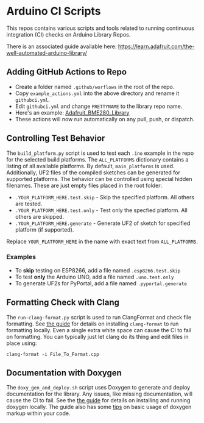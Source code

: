 # Arduino CI Scripts

This repos contains various scripts and tools related to running
continuous integration (CI) checks on Arduino Library Repos.

There is an associated guide available here:
https://learn.adafruit.com/the-well-automated-arduino-library/

## Adding GitHub Actions to Repo

* Create a folder named `.github/worflows` in the root of the repo.
* Copy `example_actions.yml` into the above directory and rename it `githubci.yml`.
* Edit `githubci.yml` and change `PRETTYNAME` to the library repo name.
* Here's an example: [Adafruit_BME280_Library](https://github.com/adafruit/Adafruit_BME280_Library/blob/master/.github/workflows/githubci.yml)
* These actions will now run automatically on any pull, push, or dispatch.

## Controlling Test Behavior

The `build_platform.py` script is used to test each `.ino` example in the repo for the
selected build platforms. The `ALL_PLATFORMS` dictionary contains a listing of all
available platforms. By default, `main_platforms` is used. Additionally, UF2 files
of the compiled sketches can be generated for supported platforms. The behavior
can be controlled using special hidden filenames. These are just empty files
placed in the root folder:

* `.YOUR_PLATFORM_HERE.test.skip` - Skip the specified platform. All others are tested.
* `.YOUR_PLATFORM_HERE.test.only` - Test only the specfied platform. All others are skipped.
* `.YOUR_PLATFORM_HERE.generate` - Generate UF2 of sketch for specified platform (if supported).

Replace `YOUR_PLATFORM_HERE` in the name with exact text from `ALL_PLATFORMS`.

### Examples

* To **skip** testing on ESP8266, add a file named `.esp8266.test.skip`
* To test **only** the Arduino UNO, add a file named `.uno.test.only`
* To generate UF2s for PyPortal, add a file named `.pyportal.generate`

## Formatting Check with Clang

The `run-clang-format.py` script is used to run ClangFormat and check file formatting.
See [the guide](https://learn.adafruit.com/the-well-automated-arduino-library/formatting-with-clang-format) for details on installing `clang-format` to run formatting locally.
Even a single extra white space can cause the CI to fail on formatting.
You can typically just let clang do its thing and edit files in place using:
```
clang-format -i File_To_Format.cpp
```

## Documentation with Doxygen

The `doxy_gen_and_deploy.sh` script uses Doxygen to generate and deploy documentation
for the library. Any issues, like missing documentation, will cause the CI to fail.
See the [the guide](https://learn.adafruit.com/the-well-automated-arduino-library/doxygen)
for details on installing and running doxygen locally. The guide also has some
[tips](https://learn.adafruit.com/the-well-automated-arduino-library/doxygen-tips)
on basic usage of doxygen markup within your code.
